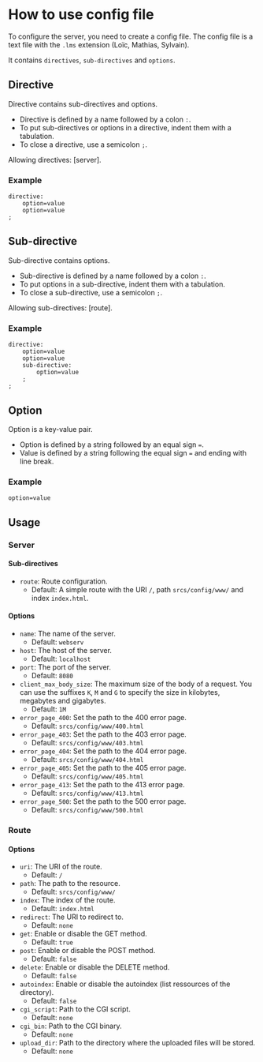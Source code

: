 # How to use config file

To configure the server, you need to create a config file. The config file is a text file with the `.lms` extension (Loïc, Mathias, Sylvain).

It contains `directives`, `sub-directives` and `options`.

## Directive
Directive contains sub-directives and options.

- Directive is defined by a name followed by a colon `:`.
- To put sub-directives or options in a directive, indent them with a tabulation.
- To close a directive, use a semicolon `;`.

Allowing directives: [server].

### Example

```
directive:
	option=value
	option=value
;
```

## Sub-directive
Sub-directive contains options.

- Sub-directive is defined by a name followed by a colon `:`.
- To put options in a sub-directive, indent them with a tabulation.
- To close a sub-directive, use a semicolon `;`.

Allowing sub-directives: [route].

### Example

```
directive:
	option=value
	option=value
	sub-directive:
		option=value
	;
;
```

## Option
Option is a key-value pair.

- Option is defined by a string followed by an equal sign `=`.
- Value is defined by a string following the equal sign `=` and ending with line break.

### Example

```
option=value
```

## Usage

### Server

#### Sub-directives
- `route`: Route configuration.
  - Default: A simple route with the URI `/`, path `srcs/config/www/` and index `index.html`.

#### Options
- `name`: The name of the server.
  - Default: `webserv`
- `host`: The host of the server.
  - Default: `localhost`
- `port`: The port of the server.
  - Default: `8080`
- `client_max_body_size`: The maximum size of the body of a request. You can use the suffixes `K`, `M` and `G` to specify the size in kilobytes, megabytes and gigabytes.
  - Default: `1M`
- `error_page_400`: Set the path to the 400 error page.
  - Default: `srcs/config/www/400.html`
- `error_page_403`: Set the path to the 403 error page.
  - Default: `srcs/config/www/403.html`
- `error_page_404`: Set the path to the 404 error page.
  - Default: `srcs/config/www/404.html`
- `error_page_405`: Set the path to the 405 error page.
  - Default: `srcs/config/www/405.html`
- `error_page_413`: Set the path to the 413 error page.
  - Default: `srcs/config/www/413.html`
- `error_page_500`: Set the path to the 500 error page.
  - Default: `srcs/config/www/500.html`

### Route

#### Options
- `uri`: The URI of the route.
  - Default: `/`
- `path`: The path to the resource.
  - Default: `srcs/config/www/`
- `index`: The index of the route.
  - Default: `index.html`
- `redirect`: The URI to redirect to.
  - Default: `none`
- `get`: Enable or disable the GET method.
  - Default: `true`
- `post`: Enable or disable the POST method.
  - Default: `false`
- `delete`: Enable or disable the DELETE method.
  - Default: `false`
- `autoindex`: Enable or disable the autoindex (list ressources of the directory).
  - Default: `false`
- `cgi_script`: Path to the CGI script.
  - Default: `none`
- `cgi_bin`: Path to the CGI binary.
  - Default: `none`
- `upload_dir`: Path to the directory where the uploaded files will be stored.
  - Default: `none`
